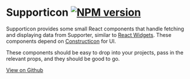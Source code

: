 # Supporticon [![NPM version](https://img.shields.io/npm/v/supporticon.svg?style=flat-square)](https://www.npmjs.com/package/supporticon)

Supporticon provides some small React components that handle fetching and displaying data from Supporter, similar to [React Widgets](https://github.com/everydayhero/react-widgets). These components depend on [Constructicon](https://github.com/everydayhero/constructicon) for UI.

These components should be easy to drop into your projects, pass in the relevant props, and they should be good to go.

[View on Github](https://github.com/everydayhero/supporticon)
